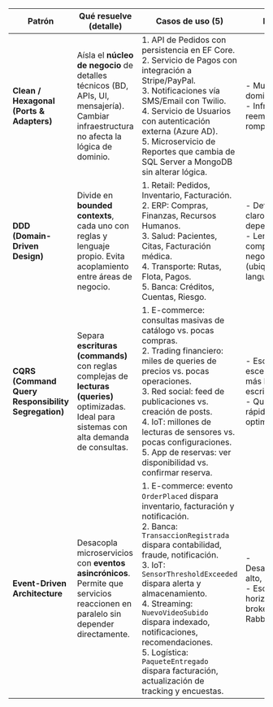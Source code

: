 | **Patrón**                                          | **Qué resuelve (detalle)**                                                                                                                      | **Casos de uso (5)**                                                                                                                                                                                                                                                                                                                                                                                                                      | **Pros (2)**                                                                                               | **Contras (2)**                                                                            |
| --------------------------------------------------- | ----------------------------------------------------------------------------------------------------------------------------------------------- | ----------------------------------------------------------------------------------------------------------------------------------------------------------------------------------------------------------------------------------------------------------------------------------------------------------------------------------------------------------------------------------------------------------------------------------------- | ---------------------------------------------------------------------------------------------------------- | ------------------------------------------------------------------------------------------ |
| **Clean / Hexagonal (Ports & Adapters)**            | Aísla el **núcleo de negocio** de detalles técnicos (BD, APIs, UI, mensajería). Cambiar infraestructura no afecta la lógica de dominio.         | 1. API de Pedidos con persistencia en EF Core. <br> 2. Servicio de Pagos con integración a Stripe/PayPal. <br> 3. Notificaciones vía SMS/Email con Twilio. <br> 4. Servicio de Usuarios con autenticación externa (Azure AD). <br> 5. Microservicio de Reportes que cambia de SQL Server a MongoDB sin alterar lógica.                                                                                                                    | - Muy testeable, dominio aislado. <br> - Infraestructura reemplazable sin romper negocio.                  | - Mayor boilerplate y capas. <br> - Curva de aprendizaje si el equipo no conoce el patrón. |
| **DDD (Domain-Driven Design)**                      | Divide en **bounded contexts**, cada uno con reglas y lenguaje propio. Evita acoplamiento entre áreas de negocio.                               | 1. Retail: Pedidos, Inventario, Facturación. <br> 2. ERP: Compras, Finanzas, Recursos Humanos. <br> 3. Salud: Pacientes, Citas, Facturación médica. <br> 4. Transporte: Rutas, Flota, Pagos. <br> 5. Banca: Créditos, Cuentas, Riesgo.                                                                                                                                                                                                    | - Define límites claros, reduce dependencia. <br> - Lenguaje compartido con negocio (ubiquitous language). | - Difícil implementar en equipos pequeños. <br> - Mucha documentación y modelado inicial.  |
| **CQRS (Command Query Responsibility Segregation)** | Separa **escrituras (commands)** con reglas complejas de **lecturas (queries)** optimizadas. Ideal para sistemas con alta demanda de consultas. | 1. E-commerce: consultas masivas de catálogo vs. pocas compras. <br> 2. Trading financiero: miles de queries de precios vs. pocas operaciones. <br> 3. Red social: feed de publicaciones vs. creación de posts. <br> 4. IoT: millones de lecturas de sensores vs. pocas configuraciones. <br> 5. App de reservas: ver disponibilidad vs. confirmar reserva.                                                                               | - Escala bien en escenarios con más lecturas que escrituras. <br> - Queries rápidas y optimizadas.         | - Duplicación de modelos (command/read). <br> - Complejidad en sincronización de datos.    |
| **Event-Driven Architecture**                       | Desacopla microservicios con **eventos asincrónicos**. Permite que servicios reaccionen en paralelo sin depender directamente.                  | 1. E-commerce: evento `OrderPlaced` dispara inventario, facturación y notificación. <br> 2. Banca: `TransaccionRegistrada` dispara contabilidad, fraude, notificación. <br> 3. IoT: `SensorThresholdExceeded` dispara alerta y almacenamiento. <br> 4. Streaming: `NuevoVideoSubido` dispara indexado, notificaciones, recomendaciones. <br> 5. Logística: `PaqueteEntregado` dispara facturación, actualización de tracking y encuestas. | - Desacoplamiento alto, resiliencia. <br> - Escalabilidad horizontal con brokers (Kafka, RabbitMQ).        | - Difícil trazabilidad y debugging. <br> - Necesita monitoreo y observabilidad avanzados.  |
